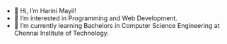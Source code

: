 - 👋 Hi, I’m Harini Mayil!
- 👀 I’m interested in Programming and Web Development.
- 🌱 I’m currently learning Bachelors in Computer Science Engineering at Chennai Institute of Technology.
  

<!---
Harini200712/Harini200712 is a ✨ special ✨ repository because its `README.md` (this file) appears on your GitHub profile.
You can click the Preview link to take a look at your changes.
--->
